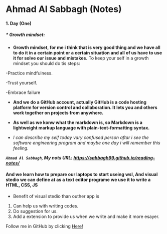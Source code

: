 # **Ahmad Al Sabbagh (Notes)**
#### 1. Day (One)

##### * Growth mindset:

 * **Growth mindset, for me i think that is very good thing and we have all to do it in a certain point or a certain situation and all of us have to use it for  solve our issue and mistakes.**
 To keep your self in a growth mindset you should do tis steps:
 
 -Practice mindfulness.
 
 -Trust yourself.
 
 -Embrace failure
 

* **And we do a GitHub account, actually GitHub is a code hosting platform for version control and collaboration. It lets you and others work together on projects from anywhere.**
* **As well as we konw what the markdown is, so Markdown is a lightweight markup language with plain-text-formatting syntax.**

* *I can describe my self today vary confused person aftar i see the software engineering program and maybe one day i will remember this feeling.*

***`Ahmad Al Sabbagh`, My nots URL: https://sabbagh99.github.io/reading-notes/***

#### **And we learn how to prepare our laptops to start useing wsl, And visual stedio  we can define at as a text editor programe we use it to write a HTML, CSS, JS**

* Benefit of visual stedio than outher app is 
1. Can help us with writing codes.
2. Do suggestion for us.
3. Add a extension to provide us when we write and make it more esayer.

Follow me in GitHub by clicking [Here!](https://github.com/sabbagh99)
